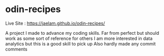 # odin-recipes
Live Site : https://jaelam.github.io/odin-recipes/

A project I made to advance my coding skills. Far from perfect but should work as some sort of reference for others
I am more interested in data analytics but this is a good skill to pick up 
Also hardly made any commit comments

